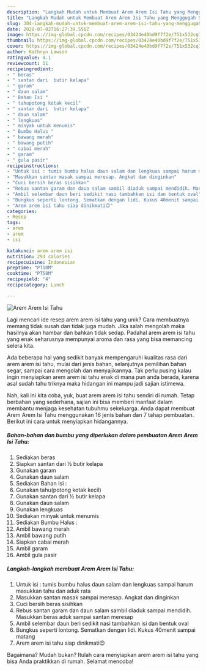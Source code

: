 ```yaml
---
description: "Langkah Mudah untuk Membuat Arem Arem Isi Tahu yang Menggugah Selera"
title: "Langkah Mudah untuk Membuat Arem Arem Isi Tahu yang Menggugah Selera"
slug: 304-langkah-mudah-untuk-membuat-arem-arem-isi-tahu-yang-menggugah-selera
date: 2020-07-02T16:27:39.556Z
image: https://img-global.cpcdn.com/recipes/03424e40bd9f7f2e/751x532cq70/arem-arem-isi-tahu-foto-resep-utama.jpg
thumbnail: https://img-global.cpcdn.com/recipes/03424e40bd9f7f2e/751x532cq70/arem-arem-isi-tahu-foto-resep-utama.jpg
cover: https://img-global.cpcdn.com/recipes/03424e40bd9f7f2e/751x532cq70/arem-arem-isi-tahu-foto-resep-utama.jpg
author: Kathryn Lawson
ratingvalue: 4.1
reviewcount: 11
recipeingredient:
- " beras"
- " santan dari  butir kelapa"
- " garam"
- " daun salam"
- " Bahan Isi "
- " tahupotong kotak kecil"
- " santan dari  butir kelapa"
- " daun salam"
- " lengkuas"
- " minyak untuk menumis"
- " Bumbu Halus "
- " bawang merah"
- " bawang putih"
- " cabai merah"
- " garam"
- " gula pasir"
recipeinstructions:
- "Untuk isi : tumis bumbu halus daun salam dan lengkuas sampai harum masukkan tahu dan aduk rata"
- "Masukkan santan masak sampai meresap. Angkat dan dinginkan"
- "Cuci bersih beras sisihkan"
- "Rebus santan garam dan daun salam sambil diaduk sampai mendidih. Masukkan beras aduk sampai santan meresap"
- "Ambil selembar daun beri sedikit nasi tambahkan isi dan bentuk oval"
- "Bungkus seperti lontong. Sematkan dengan lidi. Kukus 40menit sampai matang"
- "Arem arem isi tahu siap dinikmati😊"
categories:
- Resep
tags:
- arem
- arem
- isi

katakunci: arem arem isi 
nutrition: 293 calories
recipecuisine: Indonesian
preptime: "PT10M"
cooktime: "PT58M"
recipeyield: "4"
recipecategory: Lunch

---
```



![Arem Arem Isi Tahu](https://img-global.cpcdn.com/recipes/03424e40bd9f7f2e/751x532cq70/arem-arem-isi-tahu-foto-resep-utama.jpg)

Lagi mencari ide resep arem arem isi tahu yang unik? Cara membuatnya memang tidak susah dan tidak juga mudah. Jika salah mengolah maka hasilnya akan hambar dan bahkan tidak sedap. Padahal arem arem isi tahu yang enak seharusnya mempunyai aroma dan rasa yang bisa memancing selera kita.

Ada beberapa hal yang sedikit banyak mempengaruhi kualitas rasa dari arem arem isi tahu, mulai dari jenis bahan, selanjutnya pemilihan bahan segar, sampai cara mengolah dan menyajikannya. Tak perlu pusing kalau ingin menyiapkan arem arem isi tahu enak di mana pun anda berada, karena asal sudah tahu triknya maka hidangan ini mampu jadi sajian istimewa.




Nah, kali ini kita coba, yuk, buat arem arem isi tahu sendiri di rumah. Tetap berbahan yang sederhana, sajian ini bisa memberi manfaat dalam membantu menjaga kesehatan tubuhmu sekeluarga. Anda dapat membuat Arem Arem Isi Tahu menggunakan 16 jenis bahan dan 7 tahap pembuatan. Berikut ini cara untuk menyiapkan hidangannya.

<!--inarticleads1-->

##### Bahan-bahan dan bumbu yang diperlukan dalam pembuatan Arem Arem Isi Tahu:

1. Sediakan  beras
1. Siapkan  santan dari ½ butir kelapa
1. Gunakan  garam
1. Gunakan  daun salam
1. Sediakan  Bahan Isi :
1. Gunakan  tahu(potong kotak kecil)
1. Gunakan  santan dari ½ butir kelapa
1. Gunakan  daun salam
1. Gunakan  lengkuas
1. Sediakan  minyak untuk menumis
1. Sediakan  Bumbu Halus :
1. Ambil  bawang merah
1. Ambil  bawang putih
1. Siapkan  cabai merah
1. Ambil  garam
1. Ambil  gula pasir




<!--inarticleads2-->

##### Langkah-langkah membuat Arem Arem Isi Tahu:

1. Untuk isi : tumis bumbu halus daun salam dan lengkuas sampai harum masukkan tahu dan aduk rata
1. Masukkan santan masak sampai meresap. Angkat dan dinginkan
1. Cuci bersih beras sisihkan
1. Rebus santan garam dan daun salam sambil diaduk sampai mendidih. Masukkan beras aduk sampai santan meresap
1. Ambil selembar daun beri sedikit nasi tambahkan isi dan bentuk oval
1. Bungkus seperti lontong. Sematkan dengan lidi. Kukus 40menit sampai matang
1. Arem arem isi tahu siap dinikmati😊




Bagaimana? Mudah bukan? Itulah cara menyiapkan arem arem isi tahu yang bisa Anda praktikkan di rumah. Selamat mencoba!
